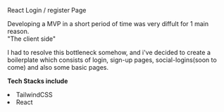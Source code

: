 React Login / register Page

Developing a MVP in a short period of time was very diffult for 1 main reason. <br/>
"The client side"

I had to resolve this bottleneck somehow, and i've decided to create a boilerplate which consists of login, sign-up pages, social-logins(soon to come) and also some basic pages.

<b>Tech Stacks include</b>
<li> TailwindCSS
<li> React

